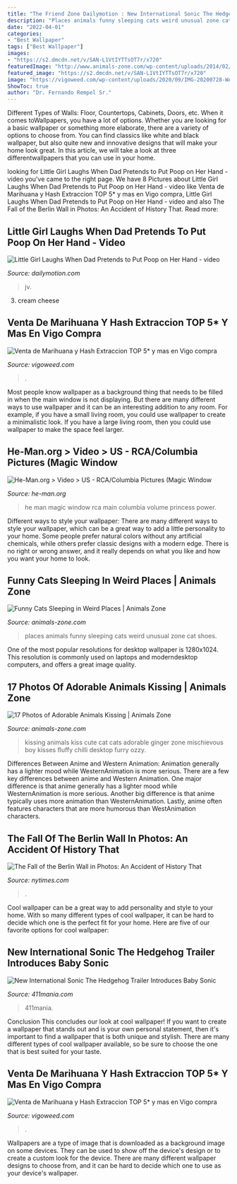 ```yaml
---
title: "The Friend Zone Dailymotion : New International Sonic The Hedgehog Trailer Introduces Baby Sonic"
description: "Places animals funny sleeping cats weird unusual zone cat shoes"
date: "2022-04-01"
categories:
- "Best Wallpaper"
tags: ["Best Wallpaper"]
images:
- "https://s2.dmcdn.net/v/SAN-L1VtIYTTsOT7r/x720"
featuredImage: "http://www.animals-zone.com/wp-content/uploads/2014/02/17.jpg"
featured_image: "https://s2.dmcdn.net/v/SAN-L1VtIYTTsOT7r/x720"
image: "https://vigoweed.com/wp-content/uploads/2020/09/IMG-20200728-WA0040-768x1024.jpg"
ShowToc: true
author: "Dr. Fernando Rempel Sr."
---
```



Different Types of Walls: Floor, Countertops, Cabinets, Doors, etc.
When it comes toWallpapers, you have a lot of options. Whether you are looking for a basic wallpaper or something more elaborate, there are a variety of options to choose from. You can find classics like white and black wallpaper, but also quite new and innovative designs that will make your home look great. In this article, we will take a look at three differentwallpapers that you can use in your home.

	

		
looking for Little Girl Laughs When Dad Pretends to Put Poop on Her Hand - video you've came to the right page. We have 8 Pictures about Little Girl Laughs When Dad Pretends to Put Poop on Her Hand - video like Venta de Marihuana y Hash Extraccion TOP 5* y mas en Vigo compra, Little Girl Laughs When Dad Pretends to Put Poop on Her Hand - video and also The Fall of the Berlin Wall in Photos: An Accident of History That. Read more:
		
    
## Little Girl Laughs When Dad Pretends To Put Poop On Her Hand - Video

<img loading=lazy src="https://s2.dmcdn.net/v/SAN-L1VtIYTTsOT7r/x720" onerror="this.onerror=null;this.src='https://tse4.mm.bing.net/th?id=OIP.83W5ipEQ9zUqnyLW1KkGAQAAAA&amp;pid=15.1';" alt="Little Girl Laughs When Dad Pretends to Put Poop on Her Hand - video">

_Source: dailymotion.com_

>jv. 

	

3. cream cheese 

    
## Venta De Marihuana Y Hash Extraccion TOP 5* Y Mas En Vigo Compra

<img loading=lazy src="https://vigoweed.com/wp-content/uploads/2020/09/IMG-20200728-WA0040.jpg" onerror="this.onerror=null;this.src='https://tse3.mm.bing.net/th?id=OIP.pECiQiyUp9lH-A2BKW5X7QHaJ4&amp;pid=15.1';" alt="Venta de Marihuana y Hash Extraccion TOP 5* y mas en Vigo compra">

_Source: vigoweed.com_

>. 

	

Most people know wallpaper as a background thing that needs to be filled in when the main window is not displaying. But there are many different ways to use wallpaper and it can be an interesting addition to any room. For example, if you have a small living room, you could use wallpaper to create a minimalistic look. If you have a large living room, then you could use wallpaper to make the space feel larger.

    
## He-Man.org &gt; Video &gt; US - RCA/Columbia Pictures (Magic Window

<img loading=lazy src="http://www.he-man.org/assets/images/collect_toy/she-raprincessofpowervol4a_full.jpg" onerror="this.onerror=null;this.src='https://tse4.mm.bing.net/th?id=OIP.Fxkjt32f1nj9CLBFxtagxwHaMb&amp;pid=15.1';" alt="He-Man.org &gt; Video &gt; US - RCA/Columbia Pictures (Magic Window">

_Source: he-man.org_

>he man magic window rca main columbia volume princess power. 

	

Different ways to style your wallpaper:
There are many different ways to style your wallpaper, which can be a great way to add a little personality to your home. Some people prefer natural colors without any artificial chemicals, while others prefer classic designs with a modern edge. There is no right or wrong answer, and it really depends on what you like and how you want your home to look.

    
## Funny Cats Sleeping In Weird Places | Animals Zone

<img loading=lazy src="http://www.animals-zone.com/wp-content/uploads/2014/03/cat-among-the-shoes.jpg" onerror="this.onerror=null;this.src='https://tse4.mm.bing.net/th?id=OIP.hGaVdt3tVZriDWkAX7KTaQHaFj&amp;pid=15.1';" alt="Funny Cats Sleeping in Weird Places | Animals Zone">

_Source: animals-zone.com_

>places animals funny sleeping cats weird unusual zone cat shoes. 

	

One of the most popular resolutions for desktop wallpaper is 1280x1024. This resolution is commonly used on laptops and moderndesktop computers, and offers a great image quality.

    
## 17 Photos Of Adorable Animals Kissing | Animals Zone

<img loading=lazy src="http://www.animals-zone.com/wp-content/uploads/2014/02/17.jpg" onerror="this.onerror=null;this.src='https://tse3.mm.bing.net/th?id=OIP.y09KdGz4r3jEnzA3XHeWvwHaE8&amp;pid=15.1';" alt="17 Photos of Adorable Animals Kissing | Animals Zone">

_Source: animals-zone.com_

>kissing animals kiss cute cat cats adorable ginger zone mischievous boy kisses fluffy chilli desktop furry ozzy. 

	

Differences Between Anime and Western Animation: Animation generally has a lighter mood while WesternAnimation is more serious.
There are a few key differences between anime and Western Animation. One major difference is that anime generally has a lighter mood while WesternAnimation is more serious. Another big difference is that anime typically uses more animation than WesternAnimation. Lastly, anime often features characters that are more humorous than WestAnimation characters.

    
## The Fall Of The Berlin Wall In Photos: An Accident Of History That

<img loading=lazy src="https://static01.nyt.com/images/2019/11/02/world/xxberlin-wall-archive/xxberlin-wall-archive-jumbo.jpg?quality=90&amp;auto=webp" onerror="this.onerror=null;this.src='https://tse3.mm.bing.net/th?id=OIP.d-JZT7t4PfzGeHNVkKBtTwHaE7&amp;pid=15.1';" alt="The Fall of the Berlin Wall in Photos: An Accident of History That">

_Source: nytimes.com_

>. 

	

Cool wallpaper can be a great way to add personality and style to your home. With so many different types of cool wallpaper, it can be hard to decide which one is the perfect fit for your home. Here are five of our favorite options for cool wallpaper: 

    
## New International Sonic The Hedgehog Trailer Introduces Baby Sonic

<img loading=lazy src="https://411mania.com/wp-content/uploads/2019/12/Sonic-The-Hedgehog.png" onerror="this.onerror=null;this.src='https://tse2.mm.bing.net/th?id=OIP.ohqDq7VE95yjVZ_mbRRI2wHaEN&amp;pid=15.1';" alt="New International Sonic The Hedgehog Trailer Introduces Baby Sonic">

_Source: 411mania.com_

>411mania. 

	

Conclusion
This concludes our look at cool wallpaper! If you want to create a wallpaper that stands out and is your own personal statement, then it's important to find a wallpaper that is both unique and stylish. There are many different types of cool wallpaper available, so be sure to choose the one that is best suited for your taste.

    
## Venta De Marihuana Y Hash Extraccion TOP 5* Y Mas En Vigo Compra

<img loading=lazy src="https://vigoweed.com/wp-content/uploads/2020/09/IMG-20200728-WA0040-768x1024.jpg" onerror="this.onerror=null;this.src='https://tse1.mm.bing.net/th?id=OIP.8q9LX4UQxnUPk7Gdj6gLkQHaJ4&amp;pid=15.1';" alt="Venta de Marihuana y Hash Extraccion TOP 5* y mas en Vigo compra">

_Source: vigoweed.com_

>. 

	

Wallpapers are a type of image that is downloaded as a background image on some devices. They can be used to show off the device's design or to create a custom look for the device. There are many different wallpaper designs to choose from, and it can be hard to decide which one to use as your device's wallpaper.

